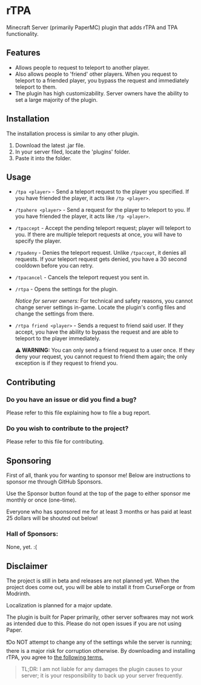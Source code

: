 # rTPA
Minecraft Server (primarily PaperMC) plugin that adds rTPA and TPA functionality.
## Features

- Allows people to request to teleport to another player.
- Also allows people to 'friend' other players. When you request to teleport to a friended player, you bypass the request and immediately teleport to them.
- The plugin has high customizability. Server owners have the ability to set a large majority of the plugin.

## Installation

The installation process is similar to any other plugin.
1. Download the latest  .jar file.
2. In your server filed, locate the 'plugins' folder.
3. Paste it into the folder.

## Usage

- `/tpa <player>` - Send a teleport request to the player you specified. If you have friended the player, it acts like `/tp <player>`.
- `/tpahere <player>` - Send a request for the player to teleport to you. If you have friended the player, it acts like `/tp <player>`.
- `/tpaccept` - Accept the pending teleport request; player will teleport to you. If there are multiple teleport requests at once, you will have to specify the player.
- `/tpadeny` - Denies the teleport request. Unlike `/tpaccept`, it denies all requests. If your teleport request gets denied, you have a 30 second cooldown before you can retry.
- `/tpacancel` - Cancels the teleport request you sent in.
- `/rtpa` - Opens the settings for the plugin.

  *Notice for server owners:* For technical and safety reasons, you cannot change server settings in-game. Locate the plugin's config files and change the settings from there.
- `/rtpa friend <player>` - Sends a request to friend said user. If they accept, you have the ability to bypass the request and are able to teleport to the player immediately.
  
  **⚠️ WARNING:** You can only send a friend request to a user once. If they deny your request, you cannot request to friend them again; the only exception is if they request to friend you.

## Contributing

### Do you have an issue or did you find a bug?
Please refer to this file explaining how to file a bug report.

### Do you wish to contribute to the project?
Please refer to this file for contributing.

## Sponsoring

First of all, thank you for wanting to sponsor me! Below are instructions to sponsor me through GitHub Sponsors.

Use the Sponsor button found at the top of the page to either sponsor me monthly or once (one-time).

Everyone who has sponsored me for at least 3 months or has paid at least 25 dollars will be shouted out below!

### Hall of Sponsors:
None, yet. :(

## Disclaimer
The project is still in beta and releases are not planned yet. When the project does come out, you will be able to install it from CurseForge or from Modrinth.
<!-- Update this section when the plugin releases. -->
Localization is planned for a major update.

The plugin is built for Paper primarily, other server softwares may not work as intended due to this. Please do not open issues if you are not using Paper.

❗Do NOT attempt to change any of the settings while the server is running; there is a major risk for corruption otherwise.
By downloading and installing rTPA, you agree to [the following terms.](TERMS.md)
<!-- Link to be addded. -->
> TL;DR: I am not liable for any damages the plugin causes to your server; it is your responsibility to back up your server frequently.

